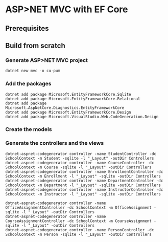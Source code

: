 # ASP>NET MVC with EF Core

## Prerequisites

## Build from scratch

### Generate ASP>NET MVC project

    dotnet new mvc -o cu-pum

### Add the packages

    dotnet add package Microsoft.EntityFrameworkCore.Sqlite
    dotnet add package Microsoft.EntityFrameworkCore.Relational
    dotnet add package Microsoft.AspNetCore.Diagnostics.EntityFrameworkCore
    dotnet add package Microsoft.EntityFrameworkCore.Design
    dotnet add package Microsoft.VisualStudio.Web.CodeGeneration.Design

### Create the models

### Generate the controllers and the views

    dotnet-aspnet-codegenerator controller -name StudentController -dc SchoolContext -m Student -sqlite -l "_Layout" -outDir Controllers
    dotnet-aspnet-codegenerator controller -name CourseController -dc SchoolContext -m Course -sqlite -l "_Layout" -outDir Controllers
    dotnet-aspnet-codegenerator controller -name EnrollmentController -dc SchoolContext -m Enrollment -l "_Layout" -sqlite -outDir Controllers
    dotnet-aspnet-codegenerator controller -name DepartmentController -dc SchoolContext -m Department -l "_Layout" -sqlite -outDir Controllers
    dotnet-aspnet-codegenerator controller -name InstructorController -dc SchoolContext -m Instructor -l "_Layout" -sqlite -outDir Controllers

    dotnet-aspnet-codegenerator controller -name OfficeAssignmentController -dc SchoolContext -m OfficeAssignment -sqlite -l "_Layout" -outDir Controllers
    dotnet-aspnet-codegenerator controller -name CourseAssignmentController -dc SchoolContext -m CourseAssignment -sqlite -l "_Layout" -outDir Controllers
    dotnet-aspnet-codegenerator controller -name PersonController -dc SchoolContext -m Person -sqlite -l "_Layout" -outDir Controllers